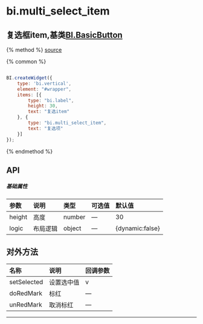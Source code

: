 # bi.multi_select_item

## 复选框item,基类[BI.BasicButton](/core/basic_button.md)

{% method %}
[source](https://jsfiddle.net/fineui/0z1fud88/)

{% common %}
```javascript

BI.createWidget({
    type: 'bi.vertical',
    element: "#wrapper",
    items: [{
        type: "bi.label",
        height: 30,
        text: "复选item"
    }, {
        type: "bi.multi_select_item",
        text: "复选项"
    }]
});

```

{% endmethod %}

## API
##### 基础属性
| 参数    | 说明           | 类型  | 可选值 | 默认值
| :------ |:-------------  | :-----| :----|:----
| height | 高度 | number | — | 30
| logic | 布局逻辑 | object |  — | {dynamic:false} |


 


## 对外方法
| 名称     | 说明                           |  回调参数     
| :------ |:-------------                  | :-----   
| setSelected| 设置选中值| v |
| doRedMark | 标红 |—|
| unRedMark | 取消标红 | — |





---



